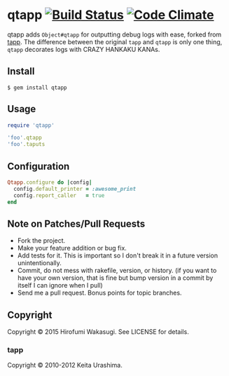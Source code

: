 # qtapp [![Build Status](https://travis-ci.org/5t111111/qtapp.svg)](https://travis-ci.org/5t111111/qtapp) [![Code Climate](https://codeclimate.com/github/5t111111/qtapp/badges/gpa.svg)](https://codeclimate.com/github/5t111111/qtapp)

qtapp adds `Object#qtapp` for outputting debug logs with ease, forked from [tapp](https://github.com/esminc/tapp).
The difference between the original `tapp` and `qtapp` is only one thing, `qtapp` decorates logs with CRAZY HANKAKU KANAs.

## Install

```
$ gem install qtapp
```

## Usage

``` ruby
require 'qtapp'

'foo'.qtapp
'foo'.taputs
```

## Configuration

``` ruby
Qtapp.configure do |config|
  config.default_printer = :awesome_print
  config.report_caller   = true
end
```

## Note on Patches/Pull Requests

* Fork the project.
* Make your feature addition or bug fix.
* Add tests for it. This is important so I don't break it in a
  future version unintentionally.
* Commit, do not mess with rakefile, version, or history.
  (if you want to have your own version, that is fine but bump version in a commit by itself I can ignore when I pull)
* Send me a pull request. Bonus points for topic branches.

## Copyright

Copyright &copy; 2015 Hirofumi Wakasugi. See LICENSE for details.

### tapp

Copyright &copy; 2010-2012 Keita Urashima.
